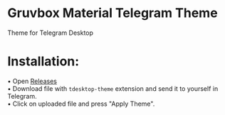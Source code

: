 # Gruvbox Material Telegram Theme

Theme for Telegram Desktop

# Installation:  
• Open [Releases](https://github.com/difome/Gruvbox-Material-Telegram-Theme/releases/)  
• Download file with `tdesktop-theme` extension and send it to yourself in Telegram.  
• Click on uploaded file and press "Apply Theme".
